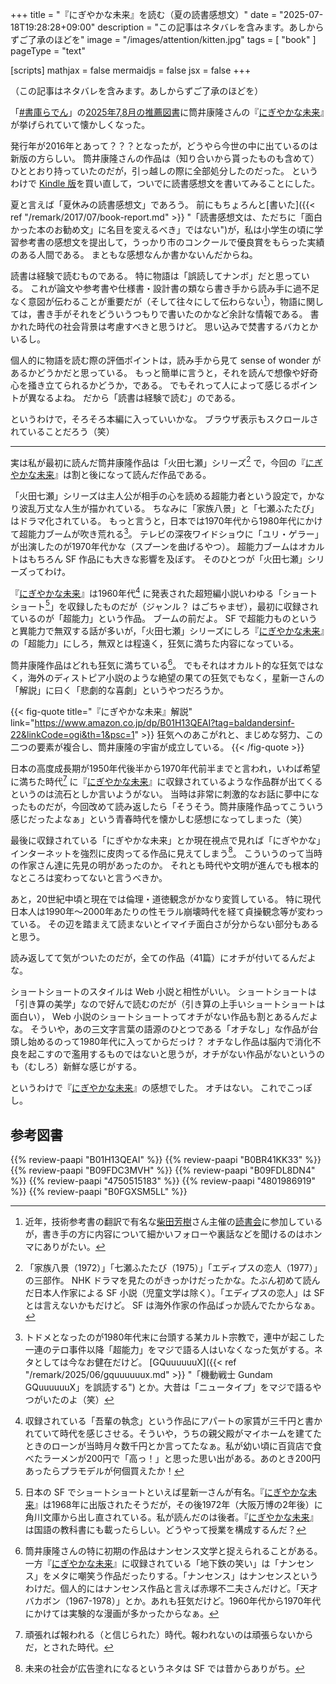 +++
title = "『にぎやかな未来』を読む（夏の読書感想文）"
date =  "2025-07-18T19:28:28+09:00"
description = "この記事はネタバレを含みます。あしからずご了承のほどを"
image = "/images/attention/kitten.jpg"
tags = [ "book" ]
pageType = "text"

[scripts]
  mathjax = false
  mermaidjs = false
  jsx = false
+++

（この記事はネタバレを含みます。あしからずご了承のほどを）

「[#書庫らでん](https://x.com/search?q=%23%E6%9B%B8%E5%BA%AB%E3%82%89%E3%81%A7%E3%82%93&)」の[2025年7,8月の推薦図書](https://x.com/juufuuteiraden/status/1941842603990986896 "Xユーザーの儒烏風亭らでん🐚ReGLOSSさん: 「7月＆8月の #書庫らでん 推薦図書はこちらでん！ ...")に筒井康隆さんの『[にぎやかな未来]』が挙げられていて懐かしくなった。

発行年が2016年とあって？？？となったが，どうやら今世の中に出ているのは新版の方らしい。
筒井康隆さんの作品は（知り合いから貰ったものも含めて）ひととおり持っていたのだが，引っ越しの際に全部処分したのだった。
というわけで [Kindle 版][にぎやかな未来]を買い直して，ついでに読書感想文を書いてみることにした。

夏と言えば「夏休みの読書感想文」であろう。
前にもちょろんと[書いた]({{< ref "/remark/2017/07/book-report.md" >}} "「読書感想文は、ただちに「面白かった本のお勧め文」に名目を変えるべき」ではない")が，私は小学生の頃に学習参考書の感想文を提出して，うっかり市のコンクールで優良賞をもらった実績のある人間である。
まともな感想なんか書かないんだからね。

読書は経験で読むものである。
特に物語は「誤読してナンボ」だと思っている。
これが論文や参考書や仕様書・設計書の類なら書き手から読み手に過不足なく意図が伝わることが重要だが（そして往々にして伝わらない[^r1]），物語に関しては，書き手がそれをどういうつもりで書いたのかなど余計な情報である。
書かれた時代の社会背景は考慮すべきと思うけど。
思い込みで焚書するバカとかいるし。

[^r1]: 近年，技術参考書の翻訳で有名な[柴田芳樹](https://x.com/yoshiki_shibata)さん主催の[読書会](https://technical-book-reading-2.connpass.com/ "技術書読書会２ - connpass")に参加しているが，書き手の方に内容について細かいフォローや裏話などを聞けるのはホンマにありがたい。

個人的に物語を読む際の評価ポイントは，読み手から見て sense of wonder があるかどうかだと思っている。
もっと簡単に言うと，それを読んで想像や好奇心を掻き立てられるかどうか，である。
でもそれって人によって感じるポイントが異なるよね。
だから「読書は経験で読む」のである。

というわけで，そろそろ本編に入っていいかな。
ブラウザ表示もスクロールされていることだろう（笑）

----

実は私が最初に読んだ筒井康隆作品は「火田七瀬」シリーズ[^h1] で，今回の『[にぎやかな未来]』は割と後になって読んだ作品である。

[^h1]: 「家族八景（1972）」「七瀬ふたたび（1975）」「エディプスの恋人（1977）」の三部作。 NHK ドラマを見たのがきっかけだったかな。たぶん初めて読んだ日本人作家による SF 小説（児童文学は除く）。「エディプスの恋人」は SF とは言えないかもだけど。 SF は海外作家の作品ばっか読んでたからなぁ。

「火田七瀬」シリーズは主人公が相手の心を読める超能力者という設定で，かなり波乱万丈な人生が描かれている。
ちなみに「家族八景」と「七瀬ふたたび」はドラマ化されている。
もっと言うと，日本では1970年代から1980年代にかけて超能力ブームが吹き荒れる[^a1]。
テレビの深夜ワイドショウに「ユリ・ゲラー」が出演したのが1970年代かな（スプーンを曲げるやつ）。
超能力ブームはオカルトはもちろん SF 作品にも大きな影響を及ぼす。
そのひとつが「火田七瀬」シリーズってわけ。

[^a1]: トドメとなったのが1980年代末に台頭する某カルト宗教で，連中が起こした一連のテロ事件以降「超能力」をマジで語る人はいなくなった気がする。ネタとしては今なお健在だけど。 [GQuuuuuuX]({{< ref "/remark/2025/06/gquuuuuux.md" >}} "「機動戦士 Gundam GQuuuuuuX」を誤読する") とか。大昔は「ニュータイプ」をマジで語るやつがいたのよ（笑）

『[にぎやかな未来]』は1960年代[^y60] に発表された超短編小説いわゆる「ショートショート[^s1]」を収録したものだが（ジャンル？ はごちゃまぜ），最初に収録されているのが「超能力」という作品。
ブームの前だよ。
SF で超能力ものというと異能力で無双する話が多いが，「火田七瀬」シリーズにしろ『[にぎやかな未来]』の「超能力」にしろ，無双とは程遠く，狂気に満ちた内容になっている。

[^y60]: 収録されている「吾輩の執念」という作品にアパートの家賃が三千円と書かれていて時代を感じさせる。そういや，うちの親父殿がマイホームを建てたときのローンが当時月々数千円とか言ってたなぁ。私が幼い頃に百貨店で食べたラーメンが200円で「高っ！」と思った思い出がある。あのとき200円あったらプラモデルが何個買えたか！
[^s1]: 日本の SF でショートショートといえば星新一さんが有名。『[にぎやかな未来]』は1968年に出版されたそうだが，その後1972年（大阪万博の2年後）に角川文庫から出し直されている。私が読んだのは後者。『[にぎやかな未来]』は国語の教科書にも載ったらしい。どうやって授業を構成するんだ？

筒井康隆作品はどれも狂気に満ちている[^n2]。
でもそれはオカルト的な狂気ではなく，海外のディストピア小説のような絶望の果ての狂気でもなく，星新一さんの「解説」に曰く「悲劇的な喜劇」というやつだろうか。

[^n2]: 筒井康隆さんの特に初期の作品はナンセンス文学と捉えられることがある。一方『[にぎやかな未来]』に収録されている「地下鉄の笑い」は「ナンセンス」をメタに嘲笑う作品だったりする。「ナンセンス」はナンセンスというわけだ。個人的にはナンセンス作品と言えば赤塚不二夫さんだけど。「天才バカボン（1967-1978）」とか。あれも狂気だけど。1960年代から1970年代にかけては実験的な漫画が多かったからなぁ。

{{< fig-quote title="『にぎやかな未来』解説" link="https://www.amazon.co.jp/dp/B01H13QEAI?tag=baldandersinf-22&linkCode=ogi&th=1&psc=1" >}}
狂気へのあこがれと、まじめな努力、この二つの要素が複合し、筒井康隆の宇宙が成立している。
{{< /fig-quote >}}

日本の高度成長期が1950年代後半から1970年代前半までと言われ，いわば希望に満ちた時代[^a2] に『[にぎやかな未来]』に収録されているような作品群が出てくるというのは流石としか言いようがない。
当時は非常に刺激的なお話に夢中になったものだが，今回改めて読み返したら「そうそう。筒井康隆作品ってこういう感じだったよなぁ」という青春時代を懐かしむ感想になってしまった（笑）

[^a2]: 頑張れば報われる（と信じられた）時代。報われないのは頑張らないからだ，とされた時代。

最後に収録されている「にぎやかな未来」とか現在視点で見れば「にぎやかな」インターネットを強烈に皮肉ってる作品に見えてしまう[^n1]。
こういうのって当時の作家さん達に先見の明があったのか。
それとも時代や文明が進んでも根本的なところは変わってないと言うべきか。

[^n1]: 未来の社会が広告塗れになるというネタは SF では昔からありがち。

あと，20世紀中頃と現在では倫理・道徳観念がかなり変質している。
特に現代日本人は1990年〜2000年あたりの性モラル崩壊時代を経て貞操観念等が変わっている。
その辺を踏まえて読まないとイマイチ面白さが分からない部分もあると思う。

読み返してて気がついたのだが，全ての作品（41篇）にオチが付いてるんだよな。

ショートショートのスタイルは Web 小説と相性がいい。
ショートショートは「引き算の美学」なので好んで読むのだが（引き算の上手いショートショートは面白い）， Web 小説のショートショートってオチがない作品も割とあるんだよな。
そういや，あの三文字言葉の語源のひとつである「オチなし」な作品が台頭し始めるのって1980年代に入ってからだっけ？ オチなし作品は脳内で消化不良を起こすので濫用するものではないと思うが，オチがない作品がないというのも（むしろ）新鮮な感じがする。

というわけで『[にぎやかな未来]』の感想でした。
オチはない。
これでこっぽし。

[にぎやかな未来]: https://www.amazon.co.jp/dp/B01H13QEAI?tag=baldandersinf-22&linkCode=ogi&th=1&psc=1 "Amazon.co.jp: にぎやかな未来 (角川文庫) 電子書籍: 筒井 康隆: Kindleストア"

## 参考図書

{{% review-paapi "B01H13QEAI" %}} <!-- にぎやかな未来 筒井康隆 -->
{{% review-paapi "B0BR41KK33" %}} <!-- ノックバック -->
{{% review-paapi "B09FDC3MVH" %}} <!-- 国宝上青春篇 -->
{{% review-paapi "B09FDL8DN4" %}} <!-- 国宝下花道篇 -->
{{% review-paapi "4750515183" %}} <!-- 性表現規制の文化史 -->
{{% review-paapi "4801986919" %}} <!-- アポカリプスホテルぷすぷす 竹本泉 -->
{{% review-paapi "B0FGXSM5LL" %}} <!-- ミッドサマーシトラス ReGLOSS -->
